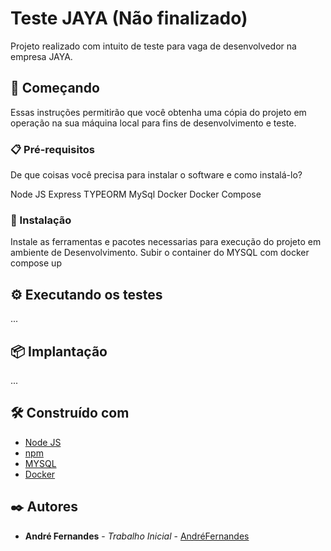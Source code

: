 # Teste JAYA (Não finalizado)

Projeto realizado com intuito de teste para vaga de desenvolvedor na empresa JAYA.

## 🚀 Começando

Essas instruções permitirão que você obtenha uma cópia do projeto em operação na sua máquina local para fins de desenvolvimento e teste.

### 📋 Pré-requisitos

De que coisas você precisa para instalar o software e como instalá-lo?

Node JS
Express
TYPEORM
MySql
Docker
Docker Compose

### 🔧 Instalação

Instale as ferramentas e pacotes necessarias para execução do projeto em ambiente de Desenvolvimento.
Subir o container do MYSQL com docker compose up

## ⚙️ Executando os testes

...

## 📦 Implantação

...

## 🛠️ Construído com

* [Node JS](https://nodejs.org/en/docs/)
* [npm](https://www.npmjs.com/)
* [MYSQL](https://www.mysql.com/)
* [Docker](https://www.docker.com/)

## ✒️ Autores

* **André Fernandes** - *Trabalho Inicial* - [AndréFernandes](https://www.linkedin.com/in/andrelfernandess/)
